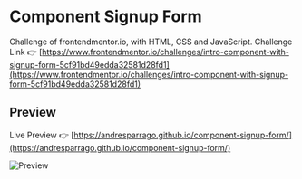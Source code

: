 # Component Signup Form

Challenge of frontendmentor.io, with HTML, CSS and JavaScript. Challenge Link  👉  [https://www.frontendmentor.io/challenges/intro-component-with-signup-form-5cf91bd49edda32581d28fd1](https://www.frontendmentor.io/challenges/intro-component-with-signup-form-5cf91bd49edda32581d28fd1)


## Preview

Live Preview 👉  [https://andresparrago.github.io/component-signup-form/](https://andresparrago.github.io/component-signup-form/)

![Preview](https://repository-images.githubusercontent.com/272579643/27e34a00-af46-11ea-8702-8c881af4e225)
